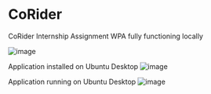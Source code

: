 # CoRider
CoRider Internship Assignment
WPA fully functioning locally 

![image](https://github.com/yom4n/CoRider/assets/27628105/8cf51714-e15c-4e15-91ce-c888555303a4)

Application installed on Ubuntu Desktop
![image](https://github.com/yom4n/CoRider/assets/27628105/9bf578e7-1a6a-4ddc-85bd-beb6d9865b2e)

Application running on Ubuntu Desktop
![image](https://github.com/yom4n/CoRider/assets/27628105/155c696b-0f53-498b-ab86-6f3f31be27a9)
